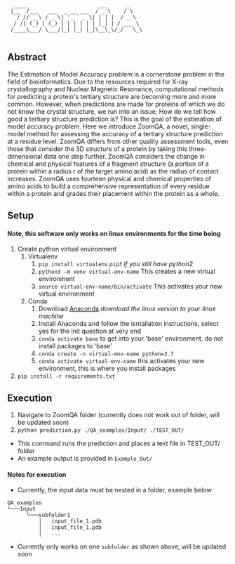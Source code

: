 ```

  _____                      ___      _    
 |__  /___   ___  _ __ ___  / _ \    / \   
   / // _ \ / _ \| '_ ` _ \| | | |  / _ \  
  / /| (_) | (_) | | | | | | |_| | / ___ \ 
 /____\___/ \___/|_| |_| |_|\__\_\/_/   \_\
                                           

```
## Abstract
The Estimation of Model Accuracy problem is a cornerstone problem in the field of bioinformatics. Due to the resources required for X-ray crystallography and Nuclear Magnetic Resonance, computational methods for predicting a protein's tertiary structure are becoming more and more common. However, when predictions are made for proteins of which we do not know the crystal structure, we run into an issue; How do we tell how good a tertiary structure prediction is? This is the goal of the estimation of model accuracy problem. Here we introduce ZoomQA, a novel, single-model method for assessing the accuracy of a tertiary structure prediction at a residue level. ZoomQA differs from other quality assessment tools, even those that consider the 3D structure of a protein by taking this three-dimensional data one step further. ZoomQA considers the change in chemical and physical features of a fragment structure (a portion of a protein within a radius r of the target amino acid) as the radius of contact increases. ZoomQA uses fourteen physical and chemical properties of amino acids to build a comprehensive representation of every residue within a protein and grades their placement within the protein as a whole.


## Setup

#### Note, this software only works on linux environments for the time being

1. Create python virtual environment
	1. Virtualenv
		1. `pip install virtualenv` *`pip3` if you still have python2* 
		1. `python3 -m venv virtual-env-name` This creates a new virtual environment 
		1. `source virtual-env-name/bin/activate` This activates your new virtual environment 
	1. Conda 
		1. Download [Anaconda](https://www.anaconda.com/products/individual) *download the linux version to your linux machine* 
		1. Install Anaconda and follow the isntallation instructions, select yes for the init question at very end
		1. `conda activate base` to get into your 'base' environment, do not install packages to 'base' 
		1. `conda create -n virtual-env-name python=3.7`
		1. `conda activate virtual-env-name` this activates your new environment, this is where you install packages 
1. `pip install -r requirements.txt`

## Execution
1. Navigate to ZoomQA folder (currently does not work out of folder, will be updated soon)
1. `python prediction.py ./QA_examples/Input/ ./TEST_OUT/`
  - This command runs the prediction and places a text file in TEST_OUT/ folder
  - An example output is provided in `Example_Out/`

#### Notes for execution
- Currently, the input data must be nested in a folder, example below
```
QA_examples
└───Input
      └───subfolder1
          │   input_file_1.pdb
          │   input_file_1.pdb
          │   ...
```
- Currently only works on one `subfolder` as shown above, will be updated soon

